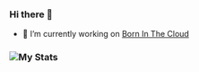 ### Hi there 👋

<!--
**samikroy/samikroy** is a ✨ _special_ ✨ repository because its `README.md` (this file) appears on your GitHub profile.
-->

- 🔭 I’m currently working on [Born In The Cloud](https://www.borninthecloud.com/)
<!--
- 🌱 I’m currently learning Azure Securities
- 👯 I’m looking to collaborate on ...
- 🤔 I’m looking for help with ...
- 💬 Ask me about KQL, Azure Sentinel
- 📫 How to reach me: ...
- 😄 Pronouns: ...
- ⚡ Fun fact: ...
-->
### ![My Stats](https://github-readme-stats.vercel.app/api?username=samikroy&&show_icons=true&title_color=ffffff&icon_color=bb2acf&text_color=daf7dc&bg_color=151515)
